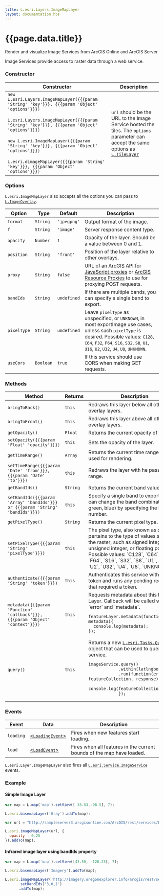 ```yaml
---
title: L.esri.Layers.ImageMapLayer
layout: documentation.hbs
---
```


# {{page.data.title}}

<!-- Inherits from [`L.esri.Layers.RasterLayer`]({{assets}}api-reference/layers/raster-layer.html) -->

Render and visualize Image Services from ArcGIS Online and ArcGIS Server.

Image Services provide access to raster data through a web service.

### Constructor

<table>
    <thead>
        <tr>
            <th>Constructor</th>
            <th>Description</th>
        </tr>
    </thead>
    <tbody>
        <tr>
            <td><code class="nobr">new L.esri.Layers.ImageMapLayer({{{param 'String' 'key'}}}, {{{param 'Object' 'options'}}})</code><br><br><code class="nobr">L.esri.Layers.imageMapLayer({{{param 'String' 'key'}}}, {{{param 'Object' 'options'}}})</code><br><br><code class="nobr">new L.esri.ImageMapLayer({{{param 'String' 'key'}}}, {{{param 'Object' 'options'}}})</code><br><br><code class="nobr">L.esri.dimageMapLayer({{{param 'String' 'key'}}}, {{{param 'Object' 'options'}}})</code></td>
            <td><code>url</code> should be the URL to the Image Service hosted the tiles. The <code>options</code> parameter can accept the same options as <a href="http://leafletjs.com/reference.html#tilelayer"><code>L.TileLayer</code></a></td>
        </tr>
    </tbody>
</table>

### Options

`L.esri.ImageMapLayer` also accepts all the options you can pass to [`L.ImageOverlay`](http://leafletjs.com/reference.html#imageoverlay).

Option | Type | Default | Description
--- | --- | --- | ---
`format` | `String` | `'jpegpng'` | Output format of the image.
`f` | `String` | `'image'` | Server response content type.
`opacity` | `Number` | `1` | Opacity of the layer. Should be a value between 0 and 1.
`position` | `String` | `'front'` | Position of the layer relative to other overlays.
`proxy` | `String` | `false` | URL of an [ArcGIS API for JavaScript proxies](https://developers.arcgis.com/javascript/jshelp/ags_proxy.html) or [ArcGIS Resource Proxies](https://github.com/Esri/resource-proxy) to use for proxying POST requests.
`bandIds` | `String` | `undefined` | If there are multiple bands, you can specify a single band to export.
`pixelType` | `String` | `undefined` | Leave `pixelType` as unspecified, or `UNKNOWN`, in most exportImage use cases, unless such `pixelType` is desired. Possible values: `C128`, `C64`, `F32`, `F64`, `S16`, `S32`, `S8`, `U1`, `U16`, `U2`, `U32`, `U4`, `U8`, `UNKNOWN`.
`useCors` | `Boolean` | `true` | If this service should use CORS when making GET requests.

### Methods

<table>
    <thead>
        <tr>
            <th>Method</th>
            <th>Returns</th>
            <th>Description</th>
        </tr>
    </thead>
    <tbody>
        <tr>
            <td><code>bringToBack()</code></td>
            <td><code>this</code></td>
            <td>Redraws this layer below all other overlay layers.</td>
        </tr>
        <tr>
            <td><code>bringToFront()</code></td>
            <td><code>this</code></td>
            <td>Redraws this layer above all other overlay layers.</td>
        </tr>
        <tr>
            <td><code>getOpacity()</code></td>
            <td><code>Float</code></td>
            <td>Returns the current opacity of the layer.</td>
        </tr>
        <tr>
            <td><code>setOpacity({{{param 'Float' 'opacity'}}})</code></td>
            <td><code>this</code></td>
            <td>Sets the opacity of the layer.</td>
        </tr>
        <tr>
            <td><code>getTimeRange()</code></td>
            <td><code>Array</code></td>
            <td>Returns the current time range being used for rendering.</td>
        </tr>
        <tr>
            <td><code>setTimeRange({{{param 'Date' 'from'}}}, {{{param 'Date' 'to'}}})</code></td>
            <td><code>this</code></td>
            <td>Redraws the layer with he passed time range.</td>
        </tr>
        <tr>
            <td><code>getBandIds()</code></td>
            <td><code>String</code></td>
            <td>Returns the current band value(s).</td>
        </tr>
        <tr>
            <td><code>setBandIds({{{param 'Array' 'bandIds'}}} or {{{param 'String' 'bandIds'}}})</code></td>
            <td><code>this</code></td>
            <td>Specify a single band to export, or you can change the band combination (red, green, blue) by specifying the band number.</td>
        </tr>
        <tr>
            <td><code>getPixelType()</code></td>
            <td><code>String</code></td>
            <td>Returns the current pixel type.</td>
        </tr>
        <tr>
            <td><code>setPixelType({{{param 'String' 'pixelType'}}})</code></td>
            <td><code>this</code></td>
            <td>The pixel type, also known as data type, pertains to the type of values stored in the raster, such as signed integer, unsigned integer, or floating point. Possible values: `C128`, `C64`, `F32`, `F64`, `S16`, `S32`, `S8`, `U1`, `U16`, `U2`, `U32`, `U4`, `U8`, `UNKNOWN`.</td>
        </tr>
        <tr>
            <td><code>authenticate({{{param 'String' 'token'}}})</code></td>
            <td><code>this</code></td>
            <td>Authenticates this service with a new token and runs any pending requests that required a token.</td>
        </tr>
        <tr>
            <td><code>metadata({{{param 'Function' 'callback'}}}, {{{param 'Object' 'context'}}})</code></td>
            <td><code>this</code></td>
            <td>
                Requests metadata about this Feature Layer. Callback will be called with `error` and `metadata`.
<pre class="js"><code>featureLayer.metadata(function(error, metadata){
  console.log(metadata);
});</code></pre>
            </td>
        </tr>
        <tr>
            <td><code>query()</code></td>
            <td><code>this</code></td>
            <td>
                Returns a new <a href="{{assets}}api-reference/tasks/query.html"><code>L.esri.Tasks.Query</code></a> object that can be used to query this service.
<pre class="js"><code>imageService.query()
            .within(latlngbounds)
            .run(function(error, featureCollection, response){
              console.log(featureCollection);
            });</code></pre>
            </td>
        </tr>
    </tbody>
</table>

### Events

| Event | Data | Description |
| --- | --- | --- |
| `loading` | [<`LoadingEvent`>]({{assets}}api-reference/events.html#loading-event) | Fires when new features start loading. |
| `load` | [<`LoadEvent`>]({{assets}}api-reference/events.html#load-event) | Fires when all features in the current bounds of the map have loaded. |

`L.esri.Layer.ImageMapLayer` also fires all  [`L.esri.Service.ImageService`]({{assets}}api-reference/services/image-service.html) events.

### Example

#### Simple Image Layer

```js
var map = L.map('map').setView([ 38.83,-98.5], 7);

L.esri.basemapLayer('Gray').addTo(map);

var url = "http://sampleserver3.arcgisonline.com/ArcGIS/rest/services/World/MODIS/ImageServer";

L.esri.imageMapLayer(url, {
  opacity : 0.25
}).addTo(map);

```

#### Infrared image layer using bandIds property

```js
var map = L.map('map').setView([43.50, -120.23], 7);

L.esri.basemapLayer('Imagery').addTo(map);

L.esri.imageMapLayer('http://imagery.oregonexplorer.info/arcgis/rest/services/NAIP_2011/NAIP_2011_Dynamic/ImageServer')
      .setBandIds('3,0,1')
      .addTo(map);
```

